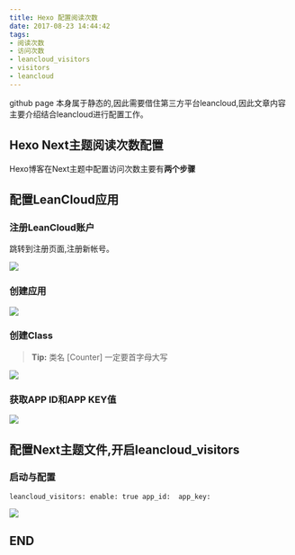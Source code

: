 ```yaml
---
title: Hexo 配置阅读次数
date: 2017-08-23 14:44:42
tags:
- 阅读次数
- 访问次数
- leancloud_visitors
- visitors
- leancloud
---
```


   github page 本身属于静态的,因此需要借住第三方平台leancloud,因此文章内容主要介绍结合leancloud进行配置工作。

## Hexo Next主题阅读次数配置


Hexo博客在Next主题中配置访问次数主要有**两个步骤**
<!--more-->


## 配置LeanCloud应用


### 注册LeanCloud账户

跳转到注册页面,注册新帐号。

![](http://ov4nwwjdl.bkt.clouddn.com/17-8-23/85082346.jpg)



### 创建应用

![](http://ov4nwwjdl.bkt.clouddn.com/17-8-23/19879582.jpg)

### 创建Class

> **Tip:** 类名  [Counter] 一定要首字母大写

![](http://ov4nwwjdl.bkt.clouddn.com/17-8-23/77982223.jpg)

### 获取APP ID和APP KEY值

![](http://ov4nwwjdl.bkt.clouddn.com/17-8-23/10810939.jpg)


## 配置Next主题文件,开启leancloud_visitors

### 启动与配置

``
leancloud_visitors:
  enable: true
  app_id: 
  app_key: 
``

![](http://ov4nwwjdl.bkt.clouddn.com/17-8-23/24513204.jpg)

## END